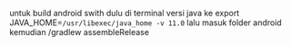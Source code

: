 untuk  build android swith dulu di terminal versi java ke 
export JAVA_HOME=`/usr/libexec/java_home -v 11.0`
lalu masuk folder android kemudian /gradlew assembleRelease
